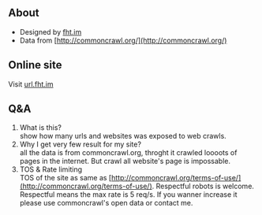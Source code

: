 ## About
* Designed by [fht.im](https://fht.im)
* Data from [http://commoncrawl.org/](http://commoncrawl.org/)

## Online site
Visit [url.fht.im](http://url.fht.im)

## Q&A
1. What is this?   
    show how many urls and websites was exposed to web crawls. 
2. Why I get very few result for my site?    
    all the data is from commoncrawl.org, throght it crawled loooots of pages in the internet. But crawl all website's page is impossable.
3. TOS & Rate limiting    
    TOS of the site as same as [http://commoncrawl.org/terms-of-use/](http://commoncrawl.org/terms-of-use/). Respectful robots is welcome. Respectful means the max rate is 5 req/s. If you wanner increase it please use commoncrawl's open data or contact me.